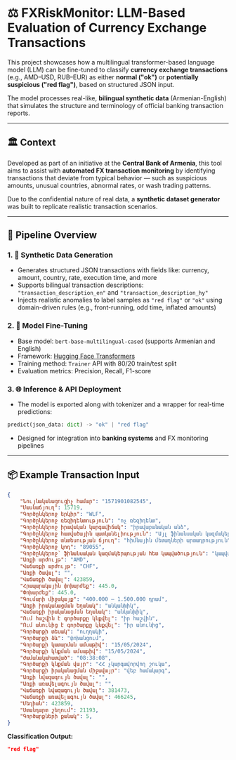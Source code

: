 # ⚖️ FXRiskMonitor: LLM-Based Evaluation of Currency Exchange Transactions

This project showcases how a multilingual transformer-based language model (LLM) can be fine-tuned to classify **currency exchange transactions** (e.g., AMD–USD, RUB–EUR) as either **normal ("ok")** or **potentially suspicious ("red flag")**, based on structured JSON input.

The model processes real-like, **bilingual synthetic data** (Armenian-English) that simulates the structure and terminology of official banking transaction reports.

---

## 🏛️ Context

Developed as part of an initiative at the **Central Bank of Armenia**, this tool aims to assist with **automated FX transaction monitoring** by identifying transactions that deviate from typical behavior — such as suspicious amounts, unusual countries, abnormal rates, or wash trading patterns.

Due to the confidential nature of real data, a **synthetic dataset generator** was built to replicate realistic transaction scenarios.

---

## 🔁 Pipeline Overview

### 1. 🧪 Synthetic Data Generation
- Generates structured JSON transactions with fields like: currency, amount, country, rate, execution time, and more
- Supports bilingual transaction descriptions: `"transaction_description_en"` and `"transaction_description_hy"`
- Injects realistic anomalies to label samples as `"red flag"` or `"ok"` using domain-driven rules (e.g., front-running, odd time, inflated amounts)

### 2. 🤖 Model Fine-Tuning
- Base model: `bert-base-multilingual-cased` (supports Armenian and English)
- Framework: [Hugging Face Transformers](https://huggingface.co/transformers/)
- Training method: `Trainer` API with 80/20 train/test split
- Evaluation metrics: Precision, Recall, F1-score

### 3. 🌐 Inference & API Deployment
- The model is exported along with tokenizer and a wrapper for real-time predictions:
```python
predict(json_data: dict) -> "ok" | "red flag"
```
- Designed for integration into **banking systems** and FX monitoring pipelines

---

## 📦 Example Transaction Input

```json
{
    "Նույնականացուցիչ համար": "1571901082545",
    "Մասնաճյուղ": 15719,
    "Գործընկերոջ երկիր": "WLF",
    "Գործընկերոջ ռեզիդենտություն": "ոչ ռեզիդենտ",
    "Գործընկերոջ իրավական կարգավիճակ": "իրավաբանական անձ",
    "Գործընկերոջ հատվածային պատկանելիություն": "Այլ ֆինանսական կազմակերպություն",
    "Գործընկերոջ տնտեսության ճյուղ": "հիմնային մետաղների արտադրություն",
    "Գործընկերոջ կոդ": "89055",
    "Գործընկերոջ՝ ֆինանսական կազմակերպության հետ կապվածություն": "կապված է",
    "Առքի արժույթ": "AMD",
    "Վաճառքի արժույթ": "CHF",
    "Առքի ծավալ": "",
    "Վաճառքի ծավալ": 423859,
    "Հրապարակային փոխարժեք": 445.0,
    "Փոխարժեք": 445.0,
    "Գումարի միջակայք": "400.000 – 1.500.000 դրամ",
    "Առքի իրականացման եղանակ": "անկանխիկ",
    "Վաճառքի իրականացման եղանակ": "անկանխիկ",
    "Ում հաշվին է գործարքը կնքվել": "իր հաշվին",
    "Ում անունից է գործարքը կնքվել": "իր անունից",
    "Գործարքի տեսակ": "ուղղակի",
    "Գործարքի ձև": "փոխանցում",
    "Գործարքի կատարման ամսաթիվ": "15/05/2024",
    "Գործարքի կնքման ամսաթիվ": "15/05/2024",
    "Ժամանակահատված": "08:38:08",
    "Գործարքի կնքման վայր": "ՀՀ չկարգավորվող շուկա",
    "Գործարքի իրականացման միջավայր": "վեբ համակարգ",
    "Առքի նվազագույն ծավալ": "",
    "Առքի առավելագույն ծավալ": "",
    "Վաճառքի նվազագույն ծավալ": 381473,
    "Վաճառքի առավելագույն ծավալ": 466245,
    "Մեդիան": 423859,
    "Ստանդարտ շեղում": 21193,
    "Գործարքների քանակ": 5,
}
```

**Classification Output:**
```json
"red flag"
```




